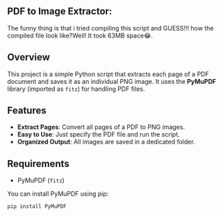 
## PDF to Image Extractor:
The funny thing is that i tried compiling this script and GUESS!!! how the compiled file look like?Well! It took 63MB space😂.

## Overview

This project is a simple Python script that extracts each page of a PDF document and saves it as an individual PNG image. It uses the **PyMuPDF** library (imported as `fitz`) for handling PDF files.

## Features

- **Extract Pages**: Convert all pages of a PDF to PNG images.
- **Easy to Use**: Just specify the PDF file and run the script.
- **Organized Output**: All images are saved in a dedicated folder.

## Requirements

- PyMuPDF (`fitz`)

You can install PyMuPDF using pip:

```bash
pip install PyMuPDF

